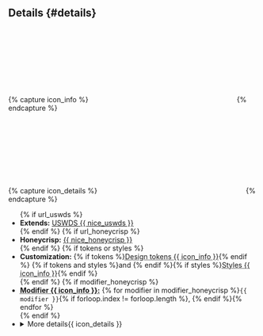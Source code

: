 ## Details {#details}

{% capture icon_info %}<svg class="usa-icon margin-left-2px" aria-hidden="true" focusable="false" role="img"><use href="{{ config.baseUrl }}uswds/img/sprite.svg#info_outline"></use></svg>{% endcapture %}

{% capture icon_details %}<svg class="usa-icon" aria-hidden="true" focusable="false" role="img"><use xlink:href="{{ config.baseUrl }}uswds/img/sprite.svg#arrow_drop_down"></use></svg>{% endcapture %}

<ul class="usa-content-list">
  {% if url_uswds %}<li><strong>Extends:</strong> <a href="{{ url_uswds }}" target="_blank" rel="noopener nofollow" class="usa-link--external">USWDS {{ nice_uswds }}</a></li>{% endif %}
  {% if url_honeycrisp %}<li><strong>Honeycrisp:</strong> <a href="{{ url_honeycrisp }}" target="_blank" rel="noopener nofollow" class="usa-link--external">{{ nice_honeycrisp }}</a></li>{% endif %}
  {% if tokens or styles %}
  <li>
    <strong>Customization:</strong> {% if tokens %}<abbr class="usa-tooltip display-inline-flex flex-align-center" data-position="bottom" title="{{ dictionary.tokens }}">Design tokens {{ icon_info }}</abbr>{% endif %}
    {% if tokens and styles %}and {% endif %}{% if styles %}<abbr class="usa-tooltip display-inline-flex flex-align-center" data-position="bottom" title="{{ dictionary.styles }}">Styles {{ icon_info }}</abbr>{% endif %}
  </li>
  {% endif %}
  {% if modifier_honeycrisp %}<li><strong><abbr class="usa-tooltip display-inline-flex flex-align-center" data-position="bottom" title="{{ dictionary.modifier }}">Modifier {{ icon_info }}:</abbr></strong> {% for modifier in modifier_honeycrisp %}<code>{{ modifier }}</code>{% if forloop.index != forloop.length %}, {% endif %}{% endfor %}</li>{% endif %}
  <li>
    <details>
      <summary class="usa-button cfa-button usa-button--unstyled">More details{{ icon_details }}</summary>
      {% if details_custom %}{{ details_custom }}{% else %}
      <p>{% if url_uswds %}The <b>{{ name }}</b> extends the <a href="{{ url_uswds }}" target="_blank" rel="noopener nofollow" class="usa-link--external">USWDS {{ nice_uswds }}</a>. {% endif %}The visual appearance is modified using <b>design tokens</b> {% if url_uswds %}applied to the <a href="{{ url_uswds }}{{ url_uswds_usage }}" target="_blank" rel="noopener nofollow" class="usa-link--external">USWDS {{ nice_uswds }} settings</a> {% endif %}from the <a href="{{ url_honeycrisp }}" target="_blank" rel="noopener nofollow" class="usa-link--external">Honeycrisp {{ nice_honeycrisp }}</a>.{% if modifier_honeycrisp %} Further customization is applied using the <b>CSS modifier(s)</b> <code>{{ modifier_honeycrisp }}</code> to add <b>styles</b> defined in a custom stylesheet.{% endif %}</p>{% endif %}
    </details>
  </li>
</ul>


